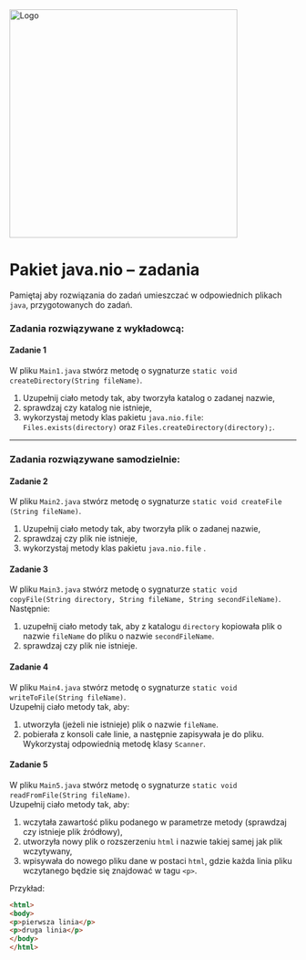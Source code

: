 <img alt="Logo" src="http://coderslab.pl/svg/logo-coderslab.svg" width="400">

#  Pakiet java.nio &ndash; zadania  

Pamiętaj aby rozwiązania do zadań umieszczać w odpowiednich plikach `java`, przygotowanych do zadań.  

### Zadania rozwiązywane z wykładowcą:

#### Zadanie 1

W pliku `Main1.java` stwórz metodę o sygnaturze `static void createDirectory(String fileName)`.

1. Uzupełnij ciało metody tak, aby tworzyła katalog o zadanej nazwie,
2. sprawdzaj czy katalog nie istnieje,
3. wykorzystaj metody klas pakietu `java.nio.file`: `Files.exists(directory)` oraz `Files.createDirectory(directory);`.

-----------------------------------------------------------------------------   
   
### Zadania rozwiązywane samodzielnie:

#### Zadanie 2

W pliku `Main2.java` stwórz metodę o sygnaturze `static void createFile (String fileName)`.

1. Uzupełnij ciało metody tak, aby tworzyła plik o zadanej nazwie,
2. sprawdzaj czy plik nie istnieje,
3. wykorzystaj metody klas pakietu `java.nio.file` .


#### Zadanie 3

W pliku `Main3.java` stwórz metodę o sygnaturze `static void copyFile(String directory, String fileName, String secondFileName)`.  
Następnie:  

1. uzupełnij ciało metody tak, aby z katalogu `directory` kopiowała plik o nazwie `fileName` do pliku o nazwie `secondFileName`.
2. sprawdzaj czy plik nie istnieje.


#### Zadanie 4

W pliku `Main4.java` stwórz metodę o sygnaturze `static void writeToFile(String fileName)`.  
Uzupełnij ciało metody tak, aby:

1. utworzyła (jeżeli nie istnieje) plik o nazwie `fileName`. 
2. pobierała z konsoli całe linie, a następnie zapisywała je do pliku. Wykorzystaj odpowiednią metodę klasy `Scanner`.


#### Zadanie 5

W pliku `Main5.java` stwórz metodę o sygnaturze `static void readFromFile(String fileName)`.  
Uzupełnij ciało metody tak, aby:

1. wczytała zawartość pliku podanego w parametrze metody (sprawdzaj czy istnieje plik źródłowy),
2. utworzyła nowy plik o rozszerzeniu `html` i nazwie takiej samej jak plik wczytywany,
3. wpisywała do nowego pliku dane w postaci `html`, gdzie każda linia pliku wczytanego będzie się znajdować w tagu `<p>`.

Przykład:
```html
<html>
<body>
<p>pierwsza linia</p>
<p>druga linia</p>
</body>
</html>

```
